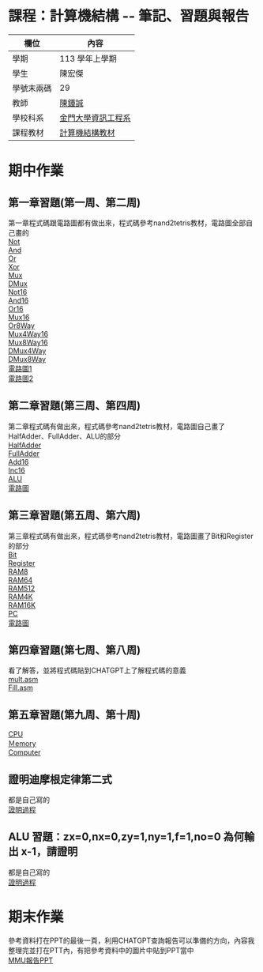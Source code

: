 # 課程：計算機結構 -- 筆記、習題與報告

欄位 | 內容
-----|--------
學期 | 113 學年上學期
學生 |  陳宏傑
學號末兩碼 | 29
教師 | [陳鍾誠](https://www.nqu.edu.tw/educsie/index.php?act=blog&code=list&ids=4)
學校科系 | [金門大學資訊工程系](https://www.nqu.edu.tw/educsie/index.php)
課程教材 | [計算機結構教材](https://github.com/ccc113a/_co)

# 期中作業
## 第一章習題(第一周、第二周)
第一章程式碼跟電路圖都有做出來，程式碼參考nand2tetris教材，電路圖全部自己畫的  
[Not](https://github.com/jerry92916/_co/blob/master/01/Not.hdl)  
[And](https://github.com/jerry92916/_co/blob/master/01/And.hdl)    
[Or](https://github.com/jerry92916/_co/blob/master/01/Or.hdl)    
[Xor](https://github.com/jerry92916/_co/blob/master/01/Xor.hdl)    
[Mux](https://github.com/jerry92916/_co/blob/master/01/Mux.hdl)    
[DMux](https://github.com/jerry92916/_co/blob/master/01/DMux.hdl)    
[Not16](https://github.com/jerry92916/_co/blob/master/01/Not16.hdl)    
[And16](https://github.com/jerry92916/_co/blob/master/01/And16.hdl)    
[Or16](https://github.com/jerry92916/_co/blob/master/01/Or16.hdl)     
[Mux16](https://github.com/jerry92916/_co/blob/master/01/Mux16.hdl)    
[Or8Way](https://github.com/jerry92916/_co/blob/master/01/Or8Way.hdl)    
[Mux4Way16](https://github.com/jerry92916/_co/blob/master/01/Mux4Way16.hdl)    
[Mux8Way16](https://github.com/jerry92916/_co/blob/master/01/Mux8Way16.hdl)     
[DMux4Way](https://github.com/jerry92916/_co/blob/master/01/DMux4Way.hdl)    
[DMux8Way](https://github.com/jerry92916/_co/blob/master/01/DMux8Way.hdl)    
[電路圖1](https://github.com/jerry92916/_co/blob/master/%E7%AC%AC%E4%B8%80%E7%AB%A01.jpg)  
[電路圖2](https://github.com/jerry92916/_co/blob/master/%E7%AC%AC%E4%B8%80%E7%AB%A02.jpg)  
## 第二章習題(第三周、第四周)
第二章程式碼有做出來，程式碼參考nand2tetris教材，電路圖自己畫了HalfAdder、FullAdder、ALU的部分  
[HalfAdder](https://github.com/jerry92916/_co/blob/master/02/HalfAdder.hdl)  
[FullAdder](https://github.com/jerry92916/_co/blob/master/02/FullAdder.hdl)  
[Add16](https://github.com/jerry92916/_co/blob/master/02/Add16.hdl)  
[Inc16](https://github.com/jerry92916/_co/blob/master/02/Inc16.hdl)  
[ALU](https://github.com/jerry92916/_co/blob/master/02/ALU.hdl)  
[電路圖](https://github.com/jerry92916/_co/blob/master/%E7%AC%AC%E4%BA%8C%E7%AB%A0.jpg)  
## 第三章習題(第五周、第六周)
第三章程式碼有做出來，程式碼參考nand2tetris教材，電路圖畫了Bit和Register的部分  
[Bit](https://github.com/jerry92916/_co/blob/master/03/a/Bit.hdl)  
[Register](https://github.com/jerry92916/_co/blob/master/03/a/Register.hdl)  
[RAM8](https://github.com/jerry92916/_co/blob/master/03/a/RAM8.hdl)  
[RAM64](https://github.com/jerry92916/_co/blob/master/03/a/RAM64.hdl)  
[RAM512](https://github.com/jerry92916/_co/blob/master/03/b/RAM512.hdl)  
[RAM4K](https://github.com/jerry92916/_co/blob/master/03/b/RAM4K.hdl)  
[RAM16K](https://github.com/jerry92916/_co/blob/master/03/b/RAM16K.hdl)  
[PC](https://github.com/jerry92916/_co/blob/master/03/a/PC.hdl)  
[電路圖](https://github.com/jerry92916/_co/blob/master/%E7%AC%AC%E4%B8%89%E7%AB%A0.jpg)  
## 第四章習題(第七周、第八周)
看了解答，並將程式碼貼到CHATGPT上了解程式碼的意義  
[mult.asm](https://github.com/jerry92916/_co/blob/master/04/mult/mult.asm)  
[Fill.asm](https://github.com/jerry92916/_co/blob/master/04/fill/Fill.asm)  
## 第五章習題(第九周、第十周)
[CPU](https://github.com/jerry92916/_co/blob/master/05/CPU.hdl)  
[Ｍemory](https://github.com/jerry92916/_co/blob/master/05/Memory.hdl)  
[Computer](https://github.com/jerry92916/_co/blob/master/05/Computer.hdl)  
## 證明迪摩根定律第二式 
都是自己寫的  
[證明過程](https://github.com/jerry92916/_co/blob/master/%E8%BF%AA%E6%91%A9%E6%A0%B9.jpg)  
## ALU 習題：zx=0,nx=0,zy=1,ny=1,f=1,no=0 為何輸出 x-1，請證明  
都是自己寫的  
[證明過程](https://github.com/jerry92916/_co/blob/master/ALU.jpg)  
# 期末作業
參考資料打在PPT的最後一頁，利用CHATGPT查詢報告可以準備的方向，內容我整理完並打在PTT內，有把參考資料中的圖片中貼到PPT當中  
[MMU報告PPT](https://github.com/jerry92916/_co/blob/master/%E4%B8%BB%E8%A8%98%E6%86%B6%E9%AB%94%E7%AE%A1%E7%90%86%E5%96%AE%E5%85%83%20MMU.pptx)  

